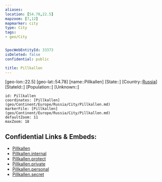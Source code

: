 ```yaml
---
aliases: 
location: [54.78,22.5]
mapzoom: [7,12] 
mapmarker: city 
type: City
tags:
- geo/City


SpocWebEntityId: 33373
isDeleted: false
confidential: public

title: Pillkallen
---
```

[geo-lon::22.5]
[geo-lat::54.78]
[name::Pillkallen]
[State::]
[Country::[Russia](geo/Continent/Europe/Russia.md)]
[StateId::]
[Population::]
[Unknown::]


```leaflet
id: Pillkallen
coordinates: [Pillkallen](geo/Continent/Europe/Russia/City/Pillkallen.md)
markerFile: [Pillkallen](geo/Continent/Europe/Russia/City/Pillkallen.md)
defaultZoom: 11 
maxZoom: 18
```


## Confidential Links & Embeds: 
- [Pillkallen](../../../../../../_public/geo/Continent/Europe/Russia/City/Pillkallen.md) 
- [Pillkallen.internal](../../../../../../_internal/geo/Continent/Europe/Russia/City/Pillkallen.internal.md) 
- [Pillkallen.protect](../../../../../../_protect/geo/Continent/Europe/Russia/City/Pillkallen.protect.md) 
- [Pillkallen.private](../../../../../../_private/geo/Continent/Europe/Russia/City/Pillkallen.private.md) 
- [Pillkallen.personal](../../../../../../_personal/geo/Continent/Europe/Russia/City/Pillkallen.personal.md) 
- [Pillkallen.secret](../../../../../../_secret/geo/Continent/Europe/Russia/City/Pillkallen.secret.md) 
